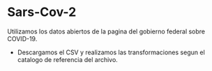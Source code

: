 # Sars-Cov-2
Utilizamos los datos abiertos de la pagina del gobierno federal sobre COVID-19.

 - Descargamos el CSV y realizamos las transformaciones segun el catalogo de referencia del archivo.    
